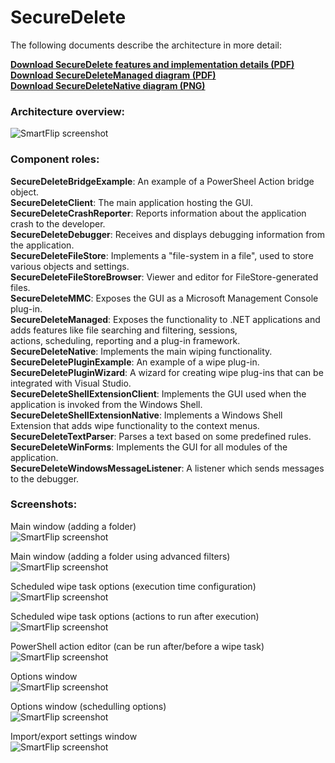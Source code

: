 SecureDelete
============



The following documents describe the architecture in more detail:  

**[Download SecureDelete features and implementation details (PDF)](http://www.gratianlup.com/documents/secure_delete_documentation.pdf)**  
**[Download SecureDeleteManaged diagram (PDF)](http://www.gratianlup.com/documents/secure_delete_managed_diagram.pdf)**  
**[Download SecureDeleteNative diagram (PNG)](http://www.gratianlup.com/documents/secure_delete_native_diagram.png)**  

### Architecture overview:

![SmartFlip screenshot](http://www.gratianlup.com/documents/secure_delete_architecture.PNG)  


### Component roles:
**SecureDeleteBridgeExample**: An example of a PowerSheel Action bridge object.  
**SecureDeleteClient**: The main application hosting the GUI.  
**SecureDeleteCrashReporter**: Reports information about the application crash to the developer.  
**SecureDeleteDebugger**: Receives and displays debugging information from the application.  
**SecureDeleteFileStore**: Implements a "file-system in a file", used to store various objects and settings.  
**SecureDeleteFileStoreBrowser**: Viewer and editor for FileStore-generated files.  
**SecureDeleteMMC**: Exposes the GUI as a Microsoft Management Console plug-in.  
**SecureDeleteManaged**: Exposes the functionality to .NET applications and adds features like file searching and filtering, sessions,  
actions, scheduling, reporting and a plug-in framework.  
**SecureDeleteNative**: Implements the main wiping functionality.  
**SecureDeletePluginExample**: An example of a wipe plug-in.    
**SecureDeletePluginWizard**: A wizard for creating wipe plug-ins that can be integrated with Visual Studio.  
**SecureDeleteShellExtensionClient**: Implements the GUI used when the application is invoked from the Windows Shell.  
**SecureDeleteShellExtensionNative**: Implements a Windows Shell Extension that adds wipe functionality to the context menus.  
**SecureDeleteTextParser**: Parses a text based on some predefined rules.    
**SecureDeleteWinForms**: Implements the GUI for all modules of the application.  
**SecureDeleteWindowsMessageListener**: A listener which sends messages to the debugger.    

### Screenshots:

Main window (adding a folder)  
![SmartFlip screenshot](http://www.gratianlup.com/documents/secure_delete_folder.PNG)  

Main window (adding a folder using advanced filters)  
![SmartFlip screenshot](http://www.gratianlup.com/documents/secure_delete_folder_filters.PNG)  

Scheduled wipe task options (execution time configuration)  
![SmartFlip screenshot](http://www.gratianlup.com/documents/secure_delete_schedule_options.PNG)  

Scheduled wipe task options (actions to run after execution)  
![SmartFlip screenshot](http://www.gratianlup.com/documents/secure_delete_schedule_action_custom.PNG)  

PowerShell action editor (can be run after/before a wipe task)  
![SmartFlip screenshot](http://www.gratianlup.com/documents/secure_delete_schedule_action_powershell.PNG)  

Options window  
![SmartFlip screenshot](http://www.gratianlup.com/documents/secure_delete_options_general.PNG)  

Options window (schedulling options)  
![SmartFlip screenshot](http://www.gratianlup.com/documents/secure_delete_options_scheduling.PNG)  

Import/export settings window  
![SmartFlip screenshot](http://www.gratianlup.com/documents/secure_delete_export.PNG)  
